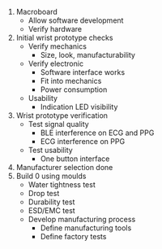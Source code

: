 
1. Macroboard
    - Allow software development
    - Verify hardware
2. Initial wrist prototype checks
    - Verify mechanics
        + Size, look, manufacturability
    - Verify electronic
        + Software interface works
        + Fit into mechanics
        + Power consumption
    - Usability
        + Indication LED visibility
3. Wrist prototype verification
    - Test signal quality
        + BLE interference on ECG and PPG
        + ECG interference on PPG
    - Test usability
        + One button interface
4. Manufacturer selection done
5. Build 0 using moulds
    - Water tightness test
    - Drop test
    - Durability test
    - ESD/EMC test
    - Develop manufacturing process
        + Define manufacturing tools
        + Define factory tests





